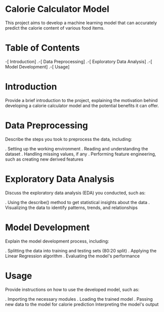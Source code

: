 # Calorie Calculator Model
This project aims to develop a machine learning model that can accurately predict the calorie content of various food items.

# Table of Contents
-[ Introduction]
.-[ Data Preprocessing]
.-[ Exploratory Data Analysis]
.-[ Model Development]
.-[ Usage]

# Introduction
Provide a brief introduction to the project, explaining the motivation behind developing a calorie calculator model and the potential benefits it can offer.

# Data Preprocessing
Describe the steps you took to preprocess the data, including:

. Setting up the working environment
. Reading and understanding the dataset
. Handling missing values, if any
. Performing feature engineering, such as creating new derived features
# Exploratory Data Analysis
 Discuss the exploratory data analysis (EDA) you conducted, such as:

. Using the describe() method to get statistical insights about the data
. Visualizing the data to identify patterns, trends, and relationships
# Model Development
Explain the model development process, including:

. Splitting the data into training and testing sets (80:20 split)
. Applying the Linear Regression algorithm
. Evaluating the model's performance
# Usage
Provide instructions on how to use the developed model, such as:

. Importing the necessary modules
. Loading the trained model
. Passing new data to the model for calorie prediction
Interpreting the model's output
